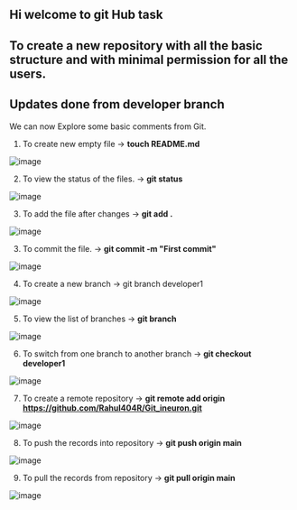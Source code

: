 ## Hi welcome to git Hub task
## To create a new repository with all the basic structure and with minimal permission for all the users.

## Updates done from developer branch

We can now Explore some basic comments from Git.

1.  To create new empty file ->  **touch README.md** 

![image](https://user-images.githubusercontent.com/112580014/193411177-673873b7-3705-4eb7-8737-e9c63f17c066.png)

2.  To view the status of the files. -> **git status**

![image](https://user-images.githubusercontent.com/112580014/193411396-9b8250c4-ab70-42af-9cd1-d5602f48f628.png)

3.  To add the file after changes -> **git add .**

![image](https://user-images.githubusercontent.com/112580014/193411456-0b3b9e48-69c8-4edf-a923-170dc5d7579d.png)

3. To commit the file. ->  **git commit -m "First commit"**

![image](https://user-images.githubusercontent.com/112580014/193411478-20545a04-9f65-4cec-9156-63ba6abfc952.png)

4.  To create a new branch -> git branch developer1

![image](https://user-images.githubusercontent.com/112580014/193411553-1f109026-d80a-4c98-b7ac-9099078ac9e2.png)

5. To view the list of branches -> **git branch**

![image](https://user-images.githubusercontent.com/112580014/193411583-10f02e8a-1897-4454-a166-936eb8ade2a7.png)

6.  To switch from one branch to another branch -> **git checkout developer1** 

![image](https://user-images.githubusercontent.com/112580014/193411643-702c7561-1b9d-43d9-900d-df61200c2af0.png)

7.  To create a remote repository -> **git remote add origin https://github.com/Rahul404R/Git_ineuron.git** 
  
![image](https://user-images.githubusercontent.com/112580014/193411918-7e1ae4de-62b6-4056-b418-1c29366a7b01.png)

8. To push the records into repository -> **git push origin main**

![image](https://user-images.githubusercontent.com/112580014/193412064-5d33b98c-9154-454e-b0cd-60019cc8ee2e.png)

9. To pull the records from repository -> **git pull origin main**

![image](https://user-images.githubusercontent.com/112580014/193412095-d9bfdf63-047e-4737-b710-1bedc3e48f96.png)



  
  
